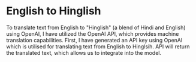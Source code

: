 # English to Hinglish
To translate text from English to "Hinglish" (a blend of Hindi and English) using OpenAI, I have utilized the OpenAI API, which provides machine translation capabilities.
First, I have generated an API key using OpenAI which is utilised for translating text from English to Hinglsih. API will return the translated text, which allows us to integrate into the model.
